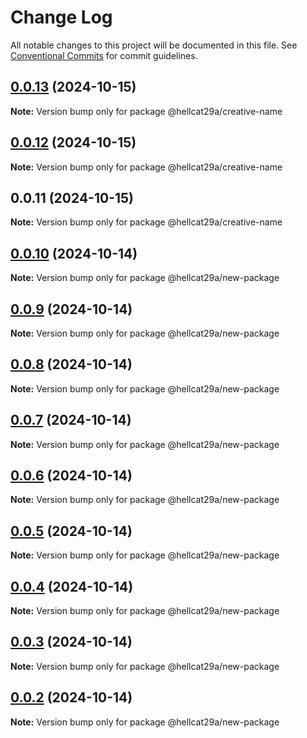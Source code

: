 # Change Log

All notable changes to this project will be documented in this file.
See [Conventional Commits](https://conventionalcommits.org) for commit guidelines.

## [0.0.13](https://github.com/hellcat29A/test-with-registry/compare/@hellcat29a/creative-name@0.0.12...@hellcat29a/creative-name@0.0.13) (2024-10-15)

**Note:** Version bump only for package @hellcat29a/creative-name

## [0.0.12](https://github.com/hellcat29A/test-with-registry/compare/@hellcat29a/creative-name@0.0.11...@hellcat29a/creative-name@0.0.12) (2024-10-15)

**Note:** Version bump only for package @hellcat29a/creative-name

## 0.0.11 (2024-10-15)

**Note:** Version bump only for package @hellcat29a/creative-name

## [0.0.10](http://bitbucket.org/achraf-workspace/turbo-test/compare/@hellcat29a/new-package@0.0.9...@hellcat29a/new-package@0.0.10) (2024-10-14)

**Note:** Version bump only for package @hellcat29a/new-package

## [0.0.9](http://bitbucket.org/achraf-workspace/turbo-test/compare/@hellcat29a/new-package@0.0.8...@hellcat29a/new-package@0.0.9) (2024-10-14)

**Note:** Version bump only for package @hellcat29a/new-package

## [0.0.8](http://bitbucket.org/achraf-workspace/turbo-test/compare/@hellcat29a/new-package@0.0.7...@hellcat29a/new-package@0.0.8) (2024-10-14)

**Note:** Version bump only for package @hellcat29a/new-package

## [0.0.7](http://bitbucket.org/achraf-workspace/turbo-test/compare/@hellcat29a/new-package@0.0.6...@hellcat29a/new-package@0.0.7) (2024-10-14)

**Note:** Version bump only for package @hellcat29a/new-package

## [0.0.6](http://bitbucket.org/achraf-workspace/turbo-test/compare/@hellcat29a/new-package@0.0.5...@hellcat29a/new-package@0.0.6) (2024-10-14)

**Note:** Version bump only for package @hellcat29a/new-package

## [0.0.5](http://bitbucket.org/achraf-workspace/turbo-test/compare/@hellcat29a/new-package@0.0.4...@hellcat29a/new-package@0.0.5) (2024-10-14)

**Note:** Version bump only for package @hellcat29a/new-package

## [0.0.4](http://bitbucket.org/achraf-workspace/turbo-test/compare/@hellcat29a/new-package@0.0.3...@hellcat29a/new-package@0.0.4) (2024-10-14)

**Note:** Version bump only for package @hellcat29a/new-package

## [0.0.3](http://bitbucket.org/achraf-workspace/turbo-test/compare/@hellcat29a/new-package@0.0.2...@hellcat29a/new-package@0.0.3) (2024-10-14)

**Note:** Version bump only for package @hellcat29a/new-package

## [0.0.2](https://bitbucket.org/achraf-workspace/turbo-test/compare/@hellcat29a/new-package@1.0.1...@hellcat29a/new-package@0.0.2) (2024-10-14)

**Note:** Version bump only for package @hellcat29a/new-package
